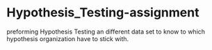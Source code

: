 # Hypothesis_Testing-assignment
preforming Hypothesis Testing an different data set to know to which hypothesis organization have to stick with.

